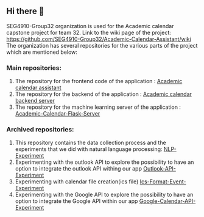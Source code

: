 ## Hi there 👋

SEG4910-Group32 organization is used for the Academic calendar capstone project for team 32. 
Link to the wiki page of the project: https://github.com/SEG4910-Group32/Academic-Calendar-Assistant/wiki
The organization has several repositories for the various parts of the project which are mentioned below:

### Main repositories:
1. The repository for the frontend code of the application : [Academic calendar assistant](https://github.com/SEG4910-Group32/Academic-Calendar-Assistant)
2. The repository for the backend of the application : [Academic calendar backend server](https://github.com/SEG4910-Group32/Academic-Calendar-Backend-Server)
3. The repository for the machine learning server of the application : [Academic-Calendar-Flask-Server](https://github.com/SEG4910-Group32/Academic-Calendar-Flask-Server)

### Archived repositories:
1. This repository contains the data collection process and the experiments that we did with natural language processing:  [NLP-Experiment](https://github.com/SEG4910-Group32/NLP-Experiment)
2. Experimenting with the outlook API to explore the possibility to have an option to integrate the outlook API withing our app [Outlook-API-Experiment](https://github.com/SEG4910-Group32/Outlook-API-Experiment)
3. Experimenting with calendar file creation(ics file) [Ics-Format-Event-Experiment](https://github.com/SEG4910-Group32/Ics-Format-Event-Experiment)
4. Experimenting with the Google API to explore the possibility to have an option to integrate the Google API within our app [Google-Calendar-API-Experiment](https://github.com/SEG4910-Group32/Google-Calendar-API-Experiment)

<!--

**Here are some ideas to get you started:**

🙋‍♀️ A short introduction - what is your organization all about?
🌈 Contribution guidelines - how can the community get involved?
👩‍💻 Useful resources - where can the community find your docs? Is there anything else the community should know?
🍿 Fun facts - what does your team eat for breakfast?
🧙 Remember, you can do mighty things with the power of [Markdown](https://docs.github.com/github/writing-on-github/getting-started-with-writing-and-formatting-on-github/basic-writing-and-formatting-syntax)
-->
